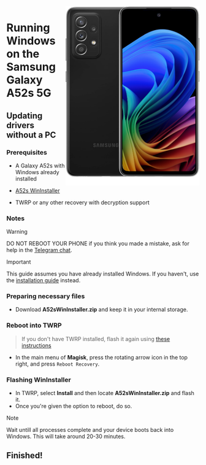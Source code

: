 <img align="right" src="https://github.com/n00b69/woa-a52s/blob/main/a52s.png" width="350" alt="Windows 11 running on a52sxq">

# Running Windows on the Samsung Galaxy A52s 5G

## Updating drivers without a PC

### Prerequisites
- A Galaxy A52s with Windows already installed

- [A52s WinInstaller](https://github.com/n00b69/woa-a52s/releases/download/Files/A52sWinInstaller_v6.9.1.zip)

- TWRP or any other recovery with decryption support

### Notes
> [!WARNING]  
> 
> DO NOT REBOOT YOUR PHONE if you think you made a mistake, ask for help in the [Telegram chat](https://t.me/a52sxq_uefi).

> [!Important]
> This guide assumes you have already installed Windows. If you haven't, use the [installation guide](nopc.md) instead.

### Preparing necessary files
- Download **A52sWinInstaller.zip** and keep it in your internal storage.

### Reboot into TWRP
> If you don't have TWRP installed, flash it again using [these instructions](nopc.md#flash-the-modified-twrp)
- In the main menu of **Magisk**, press the rotating arrow icon in the top right, and press `Reboot Recovery`.

### Flashing WinInstaller
- In TWRP, select **Install** and then locate **A52sWinInstaller.zip** and flash it.
- Once you're given the option to reboot, do so.
> [!Note]
> Wait untill all processes complete and your device boots back into Windows. This will take around 20-30 minutes.

## Finished!
































